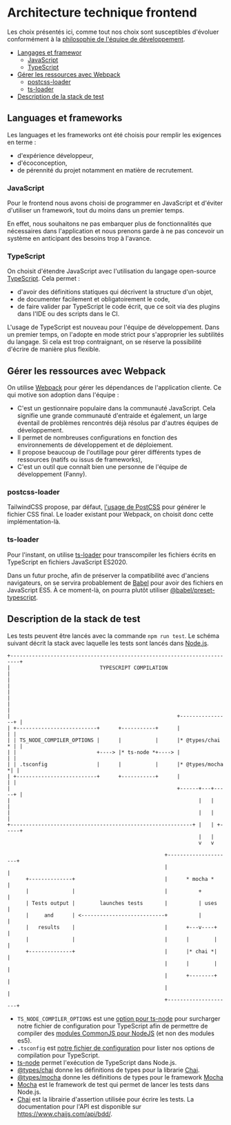 # Architecture technique frontend

Les choix présentés ici, comme tout nos choix sont susceptibles d'évoluer conformément à
la [philosophie de l'équipe de développement](https://github.com/labels-transition/documentation/blob/main/tech/fonctionnement-de-l-equipe.md#philosophie).

- [Langages et framewor](#langages-et-frameworks)
  - [JavaScript](#javascript)
  - [TypeScript](#typescript)
- [Gérer les ressources avec Webpack](#gérer-les-ressources-avec-webpack)
  - [postcss-loader](#postcss-loader)
  - [ts-loader](#ts-loader)
- [Description de la stack de test](#description-de-la-stack-de-test)

## Languages et frameworks
Les languages et les frameworks ont été choisis pour remplir les exigences en terme :
- d'expérience développeur,
- d'écoconception,
- de pérennité du projet notamment en matière de recrutement.

### JavaScript
Pour le frontend nous avons choisi de programmer en JavaScript et d'éviter d'utiliser un
framework, tout du moins dans un premier temps.

En effet, nous souhaitons ne pas embarquer plus de fonctionnalités que nécessaires
dans l'application et nous prenons garde à ne pas concevoir un système en anticipant des
besoins trop à l'avance.

### TypeScript
On choisit d'étendre JavaScript avec l'utilisation du langage open-source [TypeScript](https://www.typescriptlang.org/).
Cela permet :
- d'avoir des définitions statiques qui décrivent la structure d'un objet,
- de documenter facilement et obligatoirement le code,
- de faire valider par TypeScript le code écrit, que ce soit via des plugins dans
  l'IDE ou des scripts dans le CI.

L'usage de TypeScript est nouveau pour l'équipe de développement. Dans un premier
temps, on l'adopte en mode strict pour s'approprier les subtilités du langage. Si cela
est trop contraignant, on se réserve la possibilité d'écrire de manière plus flexible.

## Gérer les ressources avec Webpack

On utilise [Webpack](https://webpack.js.org/) pour gérer les dépendances de
l'application cliente. Ce qui motive son adoption dans l'équipe :
- C'est un gestionnaire populaire dans la communauté JavaScript. Cela signifie une
  grande communauté d'entraide et également, un large éventail de problèmes rencontrés
  déjà résolus par d'autres équipes de développement.
- Il permet de nombreuses configurations en fonction des environnements de développement
  et de déploiement.
- Il propose beaucoup de l'outillage pour gérer différents types de ressources (natifs ou
  issus de frameworks),
- C'est un outil que connaît bien une personne de l'équipe de développement (Fanny).

### postcss-loader

TailwindCSS propose, par défaut, [l'usage de PostCSS](https://tailwindcss.com/docs/installation#installing-tailwind-css-as-a-post-css-plugin)
pour générer le fichier CSS final. Le loader existant pour Webpack, on choisit donc
cette implémentation-là.

### ts-loader

Pour l'instant, on utilise [ts-loader](https://github.com/TypeStrong/ts-loader)
pour transcompiler les fichiers écrits en TypeScript en fichiers JavaScript ES2020.

Dans un futur proche, afin de préserver la compatibilité avec d'anciens navigateurs, on se
servira probablement de [Babel](https://babeljs.io/) pour avoir des fichiers en JavaScript
ES5. À ce moment-là, on pourra plutôt utiliser [@babel/preset-typescript](https://babeljs.io/docs/en/babel-preset-typescript).

## Description de la stack de test

Les tests peuvent être lancés avec la commande `npm run test`. Le schéma suivant
décrit la stack avec laquelle les tests sont lancés dans
[Node.js](https://nodejs.org/en/).

```
+-------------------------------------------------------------------------+
|                             TYPESCRIPT COMPILATION                      |
|                                                                         |
|                                                                         |
|                                                                         |
|                                                      +----------------+ |
| +--------------------------+      +-----------+      |                | |
| | TS_NODE_COMPILER_OPTIONS |      |           |      |* @types/chai * | |
| |                          +----> |* ts-node *+----> |                | |
| | .tsconfig                |      |           |      |* @types/mocha *| |
| +--------------------------+      +-----------+      |                | |
|                                                      +------+---+-----+ |
|                                                             |   |       |
|                                                             |   |       |
+-----------------------------------------------------------+ |   | +-----+
                                                              |   |
                                                              v   v

                                                   +---------------------+
                                                   |                     |
      +--------------+                             |      * mocha *      |
      |              |                             |          +          |
      | Tests output |        launches tests       |          | uses     |
      |     and      | <---------------------------+          |          |
      |   results    |                             |      +---v----+     |
      |              |                             |      |        |     |
      +--------------+                             |      |* chai *|     |
                                                   |      |        |     |
                                                   |      +--------+     |
                                                   |                     |
                                                   +---------------------+
```
- `TS_NODE_COMPILER_OPTIONS` est une [option pour
  ts-node](https://github.com/TypeStrong/ts-node#cli-and-programmatic-options) pour surcharger notre fichier de configuration pour TypeScript afin de permettre de compiler des [modules CommonJS pour NodeJS](https://nodejs.org/api/modules.html) (et non des modules es5).
- `.tsconfig` est [notre fichier de
  configuration](https://www.typescriptlang.org/docs/handbook/tsconfig-json.html) pour lister nos options de compilation pour TypeScript.
- [ts-node](https://github.com/TypeStrong/ts-node) permet l'exécution de TypeScript dans Node.js.
- [@types/chai](https://www.npmjs.com/package/@types/chai) donne les
  définitions de types pour la librarie [Chai](https://www.chaijs.com/).
- [@types/mocha](https://www.npmjs.com/package/@types/mocha) donne les
  définitions de types pour le framework [Mocha](https://mochajs.org/)
- [Mocha](https://mochajs.org/) est le framework de test qui permet de lancer
  les tests dans Node.js.
- [Chai](https://www.chaijs.com) est la librairie d'assertion utilisée pour
  écrire les tests. La documentation pour l'API est disponible sur
  https://www.chaijs.com/api/bdd/.

